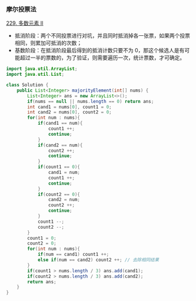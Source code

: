 ### 摩尔投票法

[229. 多数元素 II](https://leetcode.cn/problems/majority-element-ii/)

* 抵消阶段：两个不同投票进行对坑，并且同时抵消掉各一张票，如果两个投票相同，则累加可抵消的次数；
* 基数阶段：在抵消阶段最后得到的抵消计数只要不为 0，那这个候选人是有可能超过一半的票数的，为了验证，则需要遍历一次，统计票数，才可确定。

```java
import java.util.ArrayList;
import java.util.List;

class Solution {
    public List<Integer> majorityElement(int[] nums) {
        List<Integer> ans = new ArrayList<>();
        if(nums == null || nums.length == 0) return ans;
        int cand1 = nums[0], count1 = 0;
        int cand2 = nums[0], count2 = 0;
        for(int num : nums){
            if(cand1 == num){
                count1 ++;
                continue;
            }
            if(cand2 == num){
                count2 ++;
                continue;
            }
            if(count1 == 0){
                cand1 = num;
                count1 ++;
                continue;
            }
            if(count2 == 0){
                cand2 = num;
                count2 ++;
                continue;
            }
            count1 --;
            count2 --;
        }
        count1 = 0;
        count2 = 0;
        for(int num : nums){
            if(num == cand1) count1 ++;
            else if(num == cand2) count2 ++; // 去除相同结果
        }
        if(count1 > nums.length / 3) ans.add(cand1);
        if(count2 > nums.length / 3) ans.add(cand2);
        return ans;
    }
}
```

